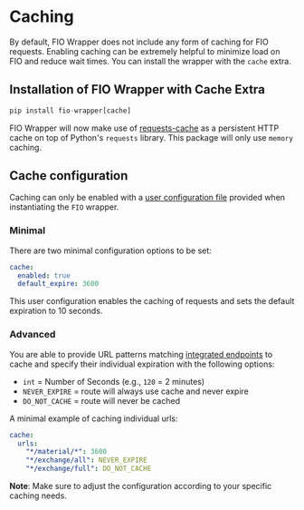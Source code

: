 # Caching

By default, FIO Wrapper does not include any form of caching for FIO requests. Enabling caching can be extremely helpful to minimize load on FIO and reduce wait times. You can install the wrapper with the `cache` extra.

## Installation of FIO Wrapper with Cache Extra
```python
pip install fio-wrapper[cache]
```

FIO Wrapper will now make use of [requests-cache](https://requests-cache.readthedocs.io/en/stable/index.html) as a persistent HTTP cache on top of Python's `requests` library. This package will only use `memory` caching.

## Cache configuration
Caching can only be enabled with a [user configuration file](config.md) provided when instantiating the `FIO` wrapper. 

### Minimal
There are two minimal configuration options to be set:

```yaml
cache:
  enabled: true
  default_expire: 3600 
```

This user configuration enables the caching of requests and sets the default expiration to 10 seconds.

### Advanced

You are able to provide URL patterns matching [integrated endpoints](routes.md) to cache and specify their individual expiration with the following options:

- `int` = Number of Seconds (e.g., `120` = 2 minutes)
- `NEVER_EXPIRE` = route will always use cache and never expire
- `DO_NOT_CACHE` = route will never be cached

A minimal example of caching individual urls:

```yaml
cache:
  urls:
    "*/material/*": 3600
    "*/exchange/all": NEVER_EXPIRE
    "*/exchange/full": DO_NOT_CACHE
```

**Note**: Make sure to adjust the configuration according to your specific caching needs.